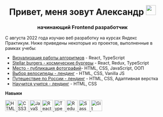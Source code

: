 <h1 align="center">Привет, меня зовут Александр <img src="https://github.com/blackcater/blackcater/raw/main/images/Hi.gif" height="32"/></h1>
<h3 align="center">начинающий Frontend разработчик</h3>

<p>С августа 2022 года изучаю веб разработку на курсах Яндекс Практикум. Ниже приведены некоторые из проектов, выполненные в рамках учебы:</p>

<ul>
  <li><a href="https://github.com/ArturKaramov/algososh">Визуализация работы алгоритмов</a> - React, TypeScript</li>
  <li><a href="https://github.com/ArturKaramov/react-burger">Stellar burgers - космические бургеры</a> - React, Redux, TypeScript</li>
  <li><a href="https://github.com/ArturKaramov/mesto-project">Место - публикация фотографий</a>- HTML, CSS, JavaScript, ООП</li>
  <li><a href="https://github.com/ArturKaramov/choose-a-bike">Выбор велосипеды - лендинг</a> - HTML, CSS, Vanilla JS</li>
  <li><a href="https://github.com/ArturKaramov/russian-travel">Путешествие по России - лендинг</a> - HTML, CSS, Адаптивная верстка</li>
  <li><a href="https://github.com/ArturKaramov/how-to-learn-plus">Научится учится - лендинг</a> - HTML, CSS</li>
</ul>

<b>Навыки</b>

<p align="left">
  <a href="https://developer.mozilla.org/en-US/docs/Glossary/HTML5" target="_blank" rel="noreferrer">
    <img src="https://cdn.jsdelivr.net/gh/devicons/devicon/icons/html5/html5-original.svg" width="36" height="36" alt="HTML5" />
  </a>
  <a href="https://www.w3.org/TR/CSS/#css" target="_blank" rel="noreferrer">
    <img src="https://cdn.jsdelivr.net/gh/devicons/devicon/icons/css3/css3-original.svg" width="36" height="36" alt="CSS3" />
  </a>
  <a href="https://developer.mozilla.org/en-US/docs/Web/JavaScript" target="_blank" rel="noreferrer">
    <img src="https://cdn.jsdelivr.net/gh/devicons/devicon/icons/javascript/javascript-original.svg" width="36" height="36" alt="JavaScript" />
  </a>
  <a href="https://reactjs.org/" target="_blank" rel="noreferrer">
    <img src="https://cdn.jsdelivr.net/gh/devicons/devicon/icons/react/react-original.svg" width="36" height="36" alt="React" />
  </a>
  <a href="https://www.typescriptlang.org/" target="_blank" rel="noreferrer">
    <img src="https://cdn.jsdelivr.net/gh/devicons/devicon/icons/typescript/typescript-original.svg" width="36" height="36" alt="TypeScript" />
  </a>
  <a href="https://redux.js.org/" target="_blank" rel="noreferrer">
    <img src="https://cdn.jsdelivr.net/gh/devicons/devicon/icons/redux/redux-original.svg" width="36" height="36" alt="Redux" />
  </a>
  <a href="https://sass-lang.com/" target="_blank" rel="noreferrer">
    <img src="https://cdn.jsdelivr.net/gh/devicons/devicon/icons/sass/sass-original.svg" width="36" height="36" alt="Sass" />
  </a>
  <a href="https://git-scm.com/" target="_blank" rel="noreferrer">
    <img src="https://cdn.jsdelivr.net/gh/devicons/devicon/icons/git/git-original.svg" width="36" height="36" alt="Git" />
  </a>
</p>
